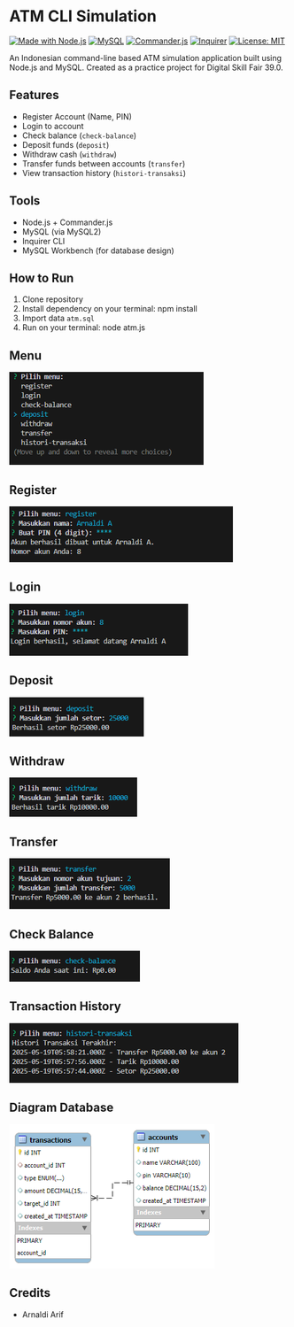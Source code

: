 # ATM CLI Simulation

[![Made with Node.js](https://img.shields.io/badge/Node.js-18.x-green?logo=node.js)](https://nodejs.org)
[![MySQL](https://img.shields.io/badge/MySQL-8.0-blue?logo=mysql)](https://www.mysql.com/)
[![Commander.js](https://img.shields.io/badge/Commander.js-CLI-orange)](https://github.com/tj/commander.js)
[![Inquirer](https://img.shields.io/badge/Inquirer.js-Prompt-yellow?logo=inquirer)](https://github.com/SBoudrias/Inquirer.js)
[![License: MIT](https://img.shields.io/badge/License-MIT-lightgrey.svg)](LICENSE)

An Indonesian command-line based ATM simulation application built using Node.js and MySQL.
Created as a practice project for Digital Skill Fair 39.0.

## Features
- Register Account (Name, PIN)
- Login to account
- Check balance (`check-balance`)
- Deposit funds (`deposit`)
- Withdraw cash (`withdraw`)
- Transfer funds between accounts (`transfer`)
- View transaction history (`histori-transaksi`)

## Tools
- Node.js + Commander.js
- MySQL (via MySQL2)
- Inquirer CLI
- MySQL Workbench (for database design)

##  How to Run
1. Clone repository
2. Install dependency on your terminal: npm install
3. Import data `atm.sql`
4. Run on your terminal: node atm.js

## Menu
![screenshot](./SS/Screenshot-menu.png)

## Register
![screenshot](./SS/Screenshot-register.png)

## Login
![screenshot](./SS/Screenshot-login.png)

## Deposit
![screenshot](./SS/Screenshot-deposit.png)

## Withdraw
![screenshot](./SS/Screenshot-withdraw.png)

## Transfer
![screenshot](./SS/Screenshot-transfer.png)

## Check Balance
![screenshot](./SS/Screenshot-check.png)

## Transaction History
![screenshot](./SS/Screenshot-history.png)

## Diagram Database
![diagram](./SS/atm-erd.png)

## Credits
- Arnaldi Arif
